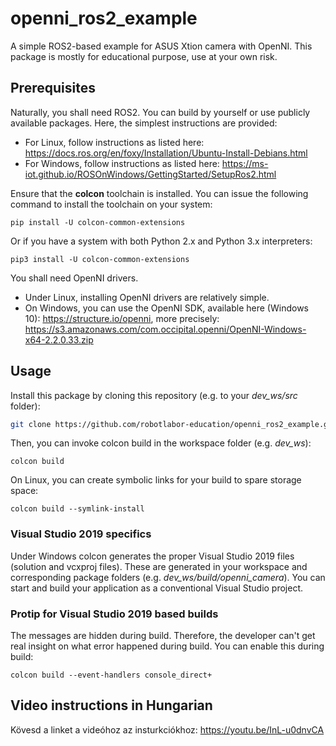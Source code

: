 # openni_ros2_example
A simple ROS2-based example for ASUS Xtion camera with OpenNI. This package is mostly for educational purpose, use at your own risk.

## Prerequisites
Naturally, you shall need ROS2. You can build by yourself or use publicly available packages. Here, the simplest instructions are provided:
- For Linux, follow instructions as listed here: https://docs.ros.org/en/foxy/Installation/Ubuntu-Install-Debians.html
- For Windows, follow instructions as listed here: https://ms-iot.github.io/ROSOnWindows/GettingStarted/SetupRos2.html

Ensure that the __colcon__ toolchain is installed. You can issue the following command to install the toolchain on your system:
```
pip install -U colcon-common-extensions
```
Or if you have a system with both Python 2.x and Python 3.x interpreters:
```
pip3 install -U colcon-common-extensions
```

You shall need OpenNI drivers. 
- Under Linux, installing OpenNI drivers are relatively simple.
- On Windows, you can use the OpenNI SDK, available here (Windows 10): https://structure.io/openni, more precisely: https://s3.amazonaws.com/com.occipital.openni/OpenNI-Windows-x64-2.2.0.33.zip


## Usage
Install this package by cloning this repository (e.g. to your _dev_ws/src_ folder):
```bash
git clone https://github.com/robotlabor-education/openni_ros2_example.git
```
Then, you can invoke colcon build in the workspace folder (e.g. _dev_ws_):
```
colcon build
```
On Linux, you can create symbolic links for your build to spare storage space:
```
colcon build --symlink-install
```

### Visual Studio 2019 specifics
Under Windows colcon generates the proper Visual Studio 2019 files (solution and vcxproj files). These are generated in your workspace and corresponding package folders (e.g. _dev_ws/build/openni_camera_). You can start and build your application as a conventional Visual Studio project.

### Protip for Visual Studio 2019 based builds
The messages are hidden during build. Therefore, the developer can't get real insight on what error happened during build. You can enable this during build:
```
colcon build --event-handlers console_direct+
```

## Video instructions in Hungarian
Kövesd a linket a videóhoz az insturkciókhoz: https://youtu.be/InL-u0dnvCA